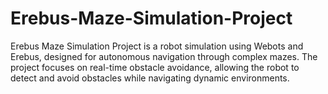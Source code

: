 # Erebus-Maze-Simulation-Project
Erebus Maze Simulation Project is a robot simulation using Webots and Erebus, designed for autonomous navigation through complex mazes. The project focuses on real-time obstacle avoidance, allowing the robot to detect and avoid obstacles while navigating dynamic environments.
